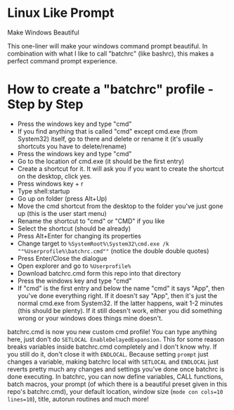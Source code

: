 # Linux Like Prompt
Make Windows Beautiful

This one-liner will make your windows command prompt beautiful. In combination with what I like to call "batchrc" (like bashrc), this makes a perfect command prompt experience.

# How to create a "batchrc" profile - Step by Step
- Press the windows key and type "cmd"
- If you find anything that is called "cmd" except cmd.exe (from System32) itself, go to there and delete or rename it (it's usually shortcuts you have to delete/rename)
- Press the windows key and type "cmd"
- Go to the location of cmd.exe (it should be the first entry)
- Create a shortcut for it. It will ask you if you want to create the shortcut on the desktop, click yes.
- Press windows key + r
- Type shell:startup
- Go up on folder (press Alt+Up)
- Move the cmd shortcut from the desktop to the folder you've just gone up (this is the user start menu)
- Rename the shortcut to "cmd" or "CMD" if you like
- Select the shortcut (should be already)
- Press Alt+Enter for changing its properties
- Change target to `%SystemRoot%\System32\cmd.exe /k ""%Userprofile%\batchrc.cmd""` (notice the double double quotes)
- Press Enter/Close the dialogue
- Open explorer and go to `%Userprofile%`
- Download batchrc.cmd form this repo into that directory
- Press the windows key and type "cmd"
- If "cmd" is the first entry and below the name "cmd" it says "App", then you've done everything right. If it doesn't say "App", then it's just the normal cmd.exe from System32. If the latter happens, wait 1-2 minutes (this should be plenty). If it still doesn't work, either you did something wrong or your windows does things mine doesn't.

batchrc.cmd is now you new custom cmd profile! You can type anything here, just don't do `SETLOCAL EnableDelayedExpansion`. This for some reason breaks variables inside batchrc.cmd completely and I don't know why. If you still do it, don't close it with `ENDLOCAL`. Because setting `prompt` just changes a variable, making batchrc local with `SETLOCAL` and `ENDLOCAL` just reverts pretty much any changes and settings you've done once batchrc is done executing.
In batchrc, you can now define variables, CALL functions, batch macros, your prompt (of which there is a beautiful preset given in this repo's batchrc.cmd), your default location, window size (`mode con cols=10 lines=10`), title, autorun routines and much more!

